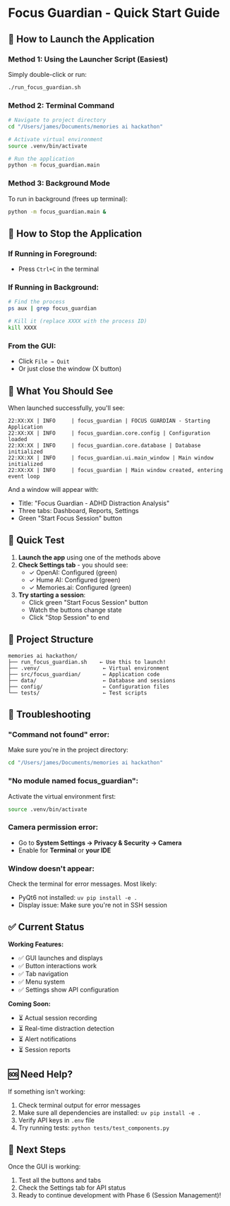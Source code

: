# Focus Guardian - Quick Start Guide

## 🚀 How to Launch the Application

### **Method 1: Using the Launcher Script (Easiest)**

Simply double-click or run:
```bash
./run_focus_guardian.sh
```

### **Method 2: Terminal Command**

```bash
# Navigate to project directory
cd "/Users/james/Documents/memories ai hackathon"

# Activate virtual environment
source .venv/bin/activate

# Run the application
python -m focus_guardian.main
```

### **Method 3: Background Mode**

To run in background (frees up terminal):
```bash
python -m focus_guardian.main &
```

## 🛑 How to Stop the Application

### **If Running in Foreground:**
- Press `Ctrl+C` in the terminal

### **If Running in Background:**
```bash
# Find the process
ps aux | grep focus_guardian

# Kill it (replace XXXX with the process ID)
kill XXXX
```

### **From the GUI:**
- Click `File → Quit`
- Or just close the window (X button)

## 📝 What You Should See

When launched successfully, you'll see:
```
22:XX:XX | INFO     | focus_guardian | FOCUS GUARDIAN - Starting Application
22:XX:XX | INFO     | focus_guardian.core.config | Configuration loaded
22:XX:XX | INFO     | focus_guardian.core.database | Database initialized
22:XX:XX | INFO     | focus_guardian.ui.main_window | Main window initialized
22:XX:XX | INFO     | focus_guardian | Main window created, entering event loop
```

And a window will appear with:
- Title: "Focus Guardian - ADHD Distraction Analysis"
- Three tabs: Dashboard, Reports, Settings
- Green "Start Focus Session" button

## 🎯 Quick Test

1. **Launch the app** using one of the methods above
2. **Check Settings tab** - you should see:
   - ✓ OpenAI: Configured (green)
   - ✓ Hume AI: Configured (green)
   - ✓ Memories.ai: Configured (green)
3. **Try starting a session**:
   - Click green "Start Focus Session" button
   - Watch the buttons change state
   - Click "Stop Session" to end

## 📂 Project Structure

```
memories ai hackathon/
├── run_focus_guardian.sh    ← Use this to launch!
├── .venv/                    ← Virtual environment
├── src/focus_guardian/       ← Application code
├── data/                     ← Database and sessions
├── config/                   ← Configuration files
└── tests/                    ← Test scripts
```

## 🔧 Troubleshooting

### **"Command not found" error:**
Make sure you're in the project directory:
```bash
cd "/Users/james/Documents/memories ai hackathon"
```

### **"No module named focus_guardian":**
Activate the virtual environment first:
```bash
source .venv/bin/activate
```

### **Camera permission error:**
- Go to **System Settings → Privacy & Security → Camera**
- Enable for **Terminal** or **your IDE**

### **Window doesn't appear:**
Check the terminal for error messages. Most likely:
- PyQt6 not installed: `uv pip install -e .`
- Display issue: Make sure you're not in SSH session

## ✅ Current Status

**Working Features:**
- ✅ GUI launches and displays
- ✅ Button interactions work
- ✅ Tab navigation
- ✅ Menu system
- ✅ Settings show API configuration

**Coming Soon:**
- ⏳ Actual session recording
- ⏳ Real-time distraction detection
- ⏳ Alert notifications
- ⏳ Session reports

## 🆘 Need Help?

If something isn't working:
1. Check terminal output for error messages
2. Make sure all dependencies are installed: `uv pip install -e .`
3. Verify API keys in `.env` file
4. Try running tests: `python tests/test_components.py`

## 🎉 Next Steps

Once the GUI is working:
1. Test all the buttons and tabs
2. Check the Settings tab for API status
3. Ready to continue development with Phase 6 (Session Management)!


